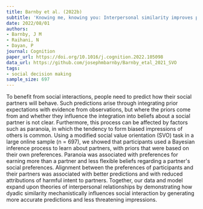 ```yaml
---
title: Barnby et al. (2022b)
subtitle: 'Knowing me, knowing you: Interpersonal similarity improves predictive accuracy and reduces attributions of harmful intent'
date: 2022/08/01
authors:
- Barnby, J M
- Raihani, N
- Dayan, P
journal: Cognition
paper_url: https://doi.org/10.1016/j.cognition.2022.105098
data_url: https://github.com/josephmbarnby/Barnby_etal_2021_SVO
tags:
- social decision making
sample_size: 697
---
```


To benefit from social interactions, people need to predict how their social partners will behave. Such predictions arise through integrating prior expectations with evidence from observations, but where the priors come from and whether they influence the integration into beliefs about a social partner is not clear. Furthermore, this process can be affected by factors such as paranoia, in which the tendency to form biased impressions of others is common. Using a modified social value orientation (SVO) task in a large online sample (n = 697), we showed that participants used a Bayesian inference process to learn about partners, with priors that were based on their own preferences. Paranoia was associated with preferences for earning more than a partner and less flexible beliefs regarding a partner's social preferences. Alignment between the preferences of participants and their partners was associated with better predictions and with reduced attributions of harmful intent to partners. Together, our data and model expand upon theories of interpersonal relationships by demonstrating how dyadic similarity mechanistically influences social interaction by generating more accurate predictions and less threatening impressions.
